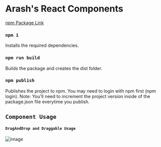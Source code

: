# Arash's React Components

[npm Package Link](https://www.npmjs.com/package/arash-react-components)

### `npm i`

Installs the required dependencies.

### `npm run build`

Builds the package and creates the dist folder.

### `npm publish`

Publishes the project to npm. You may need to login with npm first (npm login).
Note: You'll need to increment the project version inside of the package.json file everytime you publish.


## `Component Usage`

#### `DragAndDrop and Draggable Usage`
![image](https://user-images.githubusercontent.com/60730507/180859829-a34d6d5b-cb1c-4434-81d2-93bca2ebe976.png)
